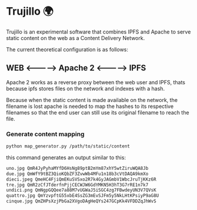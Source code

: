 # Trujillo 🌍

Trujillo is an experimental software that combines IPFS and Apache to serve static content on the web as a Content Delivery Network.

The current theoretical configuration is as follows: 

## WEB <-----> Apache 2 <-----> IPFS
Apache 2 works as a reverse proxy between the web user and IPFS, thats because ipfs stores files on the network and indexes with a hash. 

Because when the static content is made available on the network, the filename is lost apache is needed to map the hashes to its respective filenames so that the end user can still use its original filename to reach the file.

### Generate content mapping
```bash
python map_generator.py /path/to/static/content
```
this command generates an output similar to this:

```bash
uno.jpg QmR4JyPyhaMYfD6HsNg89ptB2mYm87xhY5wtZiruWQA8Jb
due.jpg QmWfY9tBZ3QioKQbZF3ZvwWb4MFu1n18b3cVtDAQA9kmXo
dieci.jpeg QmeHC4FjiQmEKuSVSxo2R7k4GyJAGmbV1WbcJruTjKKz6R
tre.jpg QmR2zCfJTderfnPjjCECWJW6GdYMKN5H3hT3G7rRE1n7k7
undici.png QmNgpGQQee7a88M7vUGWaJ5iSGC4zg7FBwdeyUN3V7QVsK
quattro.jpg QmYzvpftG55xbE4SsZG3mEvSJFm5y5NkLHtKPsiyP9aG8U
cinque.jpg QmZHPsXzjPbGa2XVgoDAgHeQYs247GCpKk4VFDDZqJhWvS
```


